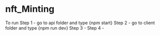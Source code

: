 # nft_Minting
To run
Step 1 - go to api folder and type {npm start}
Step 2 - go to client folder and type {npm run dev}
Step 3 -
Step 4 -
